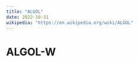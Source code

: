 ```yaml
---
title: "ALGOL"
date: 2022-10-31
wikipedia: "https://en.wikipedia.org/wiki/ALGOL"
---
```


# ALGOL-W

